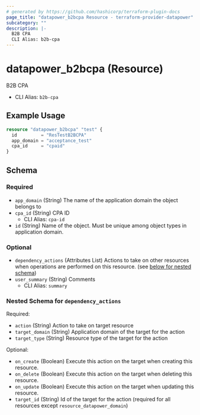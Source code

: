 ```yaml
---
# generated by https://github.com/hashicorp/terraform-plugin-docs
page_title: "datapower_b2bcpa Resource - terraform-provider-datapower"
subcategory: ""
description: |-
  B2B CPA
  CLI Alias: b2b-cpa
---
```


# datapower_b2bcpa (Resource)

B2B CPA
  - CLI Alias: `b2b-cpa`

## Example Usage

```terraform
resource "datapower_b2bcpa" "test" {
  id         = "ResTestB2BCPA"
  app_domain = "acceptance_test"
  cpa_id     = "cpaid"
}
```

<!-- schema generated by tfplugindocs -->
## Schema

### Required

- `app_domain` (String) The name of the application domain the object belongs to
- `cpa_id` (String) CPA ID
  - CLI Alias: `cpa-id`
- `id` (String) Name of the object. Must be unique among object types in application domain.

### Optional

- `dependency_actions` (Attributes List) Actions to take on other resources when operations are performed on this resource. (see [below for nested schema](#nestedatt--dependency_actions))
- `user_summary` (String) Comments
  - CLI Alias: `summary`

<a id="nestedatt--dependency_actions"></a>
### Nested Schema for `dependency_actions`

Required:

- `action` (String) Action to take on target resource
- `target_domain` (String) Application domain of the target for the action
- `target_type` (String) Resource type of the target for the action

Optional:

- `on_create` (Boolean) Execute this action on the target when creating this resource.
- `on_delete` (Boolean) Execute this action on the target when deleting this resource.
- `on_update` (Boolean) Execute this action on the target when updating this resource.
- `target_id` (String) Id of the target for the action (required for all resources except `resource_datapower_domain`)
